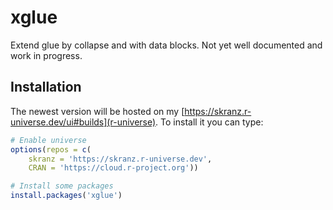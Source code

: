 # xglue

Extend glue by collapse and with data blocks. Not yet well documented and work in progress.

## Installation

The newest version will be hosted on my [https://skranz.r-universe.dev/ui#builds](r-universe). To install it you can type:

```r
# Enable universe
options(repos = c(
    skranz = 'https://skranz.r-universe.dev',
    CRAN = 'https://cloud.r-project.org'))

# Install some packages
install.packages('xglue')
```
